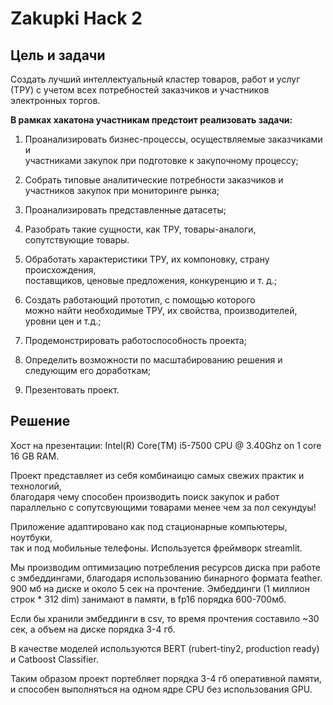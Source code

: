 # Zakupki Hack 2
## Цель и задачи

Создать лучший интеллектуальный кластер товаров, работ и услуг (ТРУ)
с учетом всех потребностей заказчиков и участников электронных торгов.

**В рамках хакатона участникам предстоит реализовать задачи:**
1) Проанализировать бизнес-процессы, осуществляемые заказчиками и\
участниками закупок при подготовке к закупочному процессу;

2) Собрать типовые аналитические потребности заказчиков и участников закупок
при мониторинге рынка;

3) Проанализировать представленные датасеты;

4) Разобрать такие сущности, как ТРУ, товары-аналоги, сопутствующие товары.

5) Обработать характеристики ТРУ, их компоновку, страну происхождения, \
поставщиков, ценовые предложения, конкуренцию и т. д.;

6) Создать работающий прототип, с помощью которого \
можно найти необходимые ТРУ, их свойства, производителей, уровни цен и т.д.;
7) Продемонстрировать работоспособность проекта;
8) Определить возможности по масштабированию решения и следующим его
доработкам;
9) Презентовать проект.

## Решение

Хост на презентации: Intel(R) Core(TM) i5-7500 CPU @ 3.40Ghz on 1 core 16 GB RAM.

Проект представляет из себя комбинаицю самых свежих практик и технологий,\
благодаря чему способен производить поиск закупок и работ параллельно с сопутсвующими товарами менее чем за пол секундуы!

Приложение адаптировано как под стационарные компьютеры, ноутбуки,\
так и под мобильные телефоны. Используется фреймворк streamlit.

Мы производим оптимизацию потребления ресурсов диска при работе с эмбеддингами, благодаря использованию бинарного формата feather. 900 мб на диске и около 5 сек на прочтение. Эмбеддинги (1 миллион строк * 312 dim) занимают в памяти, в fp16 порядка 600-700мб.

Если бы хранили эмбеддинги в csv, то время прочтения составило ~30 сек, а объем на диске порядка 3-4 гб.

В качестве моделей используются BERT (rubert-tiny2, production ready) и Catboost Classifier.

Таким образом проект портебляет порядка 3-4 гб оперативной памяти, и способен выполняться на одном ядре CPU без использования GPU.
